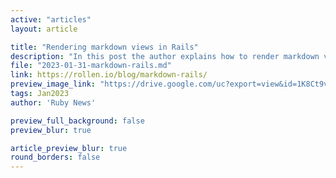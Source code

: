 ```yaml
---
active: "articles"
layout: article

title: "Rendering markdown views in Rails"
description: "In this post the author explains how to render markdown views in Rails."
file: "2023-01-31-markdown-rails.md"
link: https://rollen.io/blog/markdown-rails/ 
preview_image_link: "https://drive.google.com/uc?export=view&id=1K8Ct9vWNPZ0iOvfmymybHFx_7P9DZOIk"
tags: Jan2023
author: 'Ruby News'

preview_full_background: false
preview_blur: true

article_preview_blur: true
round_borders: false
---
```

